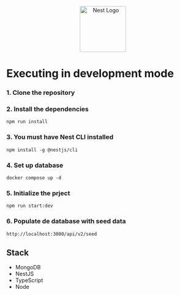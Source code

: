 <p align="center">
  <a href="http://nestjs.com/" target="blank"><img src="https://nestjs.com/img/logo-small.svg" width="120" alt="Nest Logo" /></a>
</p>

# Executing in development mode

### 1. Clone the repository

### 2. Install the dependencies

```
npm run install
```

### 3. You must have Nest CLI installed

```
npm install -g @nestjs/cli
```

### 4. Set up database

```
docker compose up -d
```

### 5. Initialize the prject

```
npm run start:dev
```

### 6. Populate de database with seed data

```
http://localhost:3000/api/v2/seed
```

## Stack

- MongoDB
- NestJS
- TypeScript
- Node
